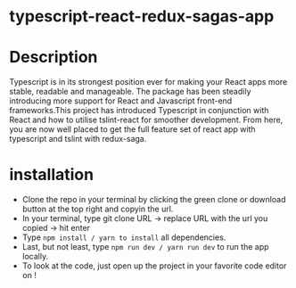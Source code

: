 # typescript-react-redux-sagas-app

# Description

Typescript is in its strongest position ever for making your React apps more stable, readable and manageable. The package has been steadily introducing more support for React and Javascript front-end frameworks.This project has introduced Typescript in conjunction with React and how to utilise tslint-react for smoother development. From here, you are now well placed to get the full feature set of react app with typescript and tslint with redux-saga.

# installation

* Clone the repo in your terminal by clicking the green clone or download button at the top right and copyin the url.
* In your terminal, type git clone URL
    -> replace URL with the url you copied
    -> hit enter
* Type `npm install / yarn to install` all dependencies.
* Last, but not least, type `npm run dev / yarn run dev` to run the app locally.
* To look at the code, just open up the project in your favorite code editor on !

